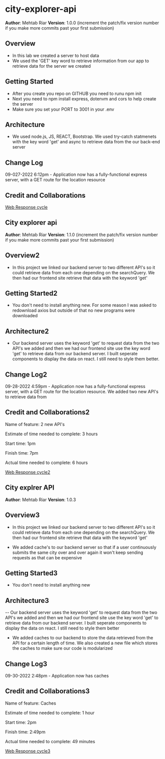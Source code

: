 # city-explorer-api

**Author**: Mehtab Riar
**Version**: 1.0.0 (increment the patch/fix version number if you make more commits past your first submission)

## Overview

- In this lab we created a server to host data
- We used the 'GET' key word to retrieve information from our app to retrieve data for the server we created

## Getting Started

- After you create you repo on GITHUB you need to runu npm init
- Next you need to npm install express, dotenvm and cors to help create the server
- Make sure you set your PORT to 3001 in your .env

## Architecture

- We used node.js, JS, REACT, Bootstrap. We used try-catch statmenets with the key word 'get' and async to retrieve data from the our back-end server

## Change Log

09-027-2022 6:12pm - Application now has a fully-functional express server, with a GET route for the location resource

## Credit and Collaborations

[Web Response cycle](https://excalidraw.com/#json=YinBAi29xWgbKGbyiqwaz,kAybwK-ipBJsaxwMNzhRYg)

## City explorer api

**Author**: Mehtab Riar
**Version**: 1.1.0 (increment the patch/fix version number if you make more commits past your first submission)

## Overview2

- In this project we linked our backend server to two different API's so it could retrieve data from each one depending on the searchQuery. We then had our frontend site retrieve that data with the keyword 'get'

## Getting Started2

- You don't need to install anything new. For some reason I was asked to redownload axios but outside of that no new programs were downloaded

## Architecture2

- Our backend server uses the keyword 'get' to request data from the two API's we added and then we had our frontend site use the key word 'get' to retrieve data from our backend server. I built seperate components to display the data on react. I still need to style them better.

## Change Log2

09-28-2022 4:59pm - Application now has a fully-functional express server, with a GET route for the location resource. We added two new API's to retrieve data from

## Credit and Collaborations2

Name of feature: 2 new API's

Estimate of time needed to complete: 3 hours

Start time: 1pm

Finish time: 7pm

Actual time needed to complete: 6 hours

[Web Response cycle2](https://excalidraw.com/#json=vId87eKW4kvNJxkYOdxQE,PfFVOCNfRsvrumMo4NJmjQ)

## City explrer API

**Author**: Mehtab Riar
**Version**: 1.0.3 

## Overview3

- In this project we linked our backend server to two different API's so it could retrieve data from each one depending on the searchQuery. We then had our frontend site retrieve that data with the keyword 'get'

- We added cache's to our backend server so that if a user continuously submits the same city over and over again it won't keep sending requests as that can be expensive

## Getting Started3

- You don't need to install anything new

## Architecture3

-- Our backend server uses the keyword 'get' to request data from the two API's we added and then we had our frontend site use the key word 'get' to retrieve data from our backend server. I built seperate components to display the data on react. I still need to style them better

- We added caches to our backend to store the data retrieved from the API for a certain length of time. We also created a new file which stores the caches to make sure our code is modularized

## Change Log3

09-30-2022 2:48pm - Application now has caches

## Credit and Collaborations3

Name of feature: Caches

Estimate of time needed to complete: 1 hour

Start time: 2pm

Finish time: 2:49pm

Actual time needed to complete: 49 minutes

[Web Response cycle3](https://excalidraw.com/#json=N6ZbdTlHesqV1H8C-65AK,9NXP2WUaf_2uh3MPozYg8g)